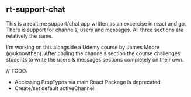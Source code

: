 ## rt-support-chat

This is a realtime support/chat app written as an excercise in react and go. There is support for channels, users and messages. All three sections are relatively the same.

I'm working on this alongside a Udemy course by James Moore (@uknowthen). After coding the channels section the course challenges students to write the users & messages sections completely on their own.

// TODO: 
+ Accessing PropTypes via main React Package is deprecated
+ Create/set default activeChannel
